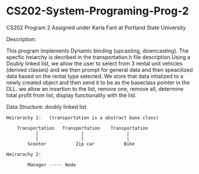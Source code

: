 # CS202-System-Programing-Prog-2
CS202 Program 2 Assigned under Karla Fant at Portland State University

Description:

This program implements Dynamic binding (upcasting, downcasting). The specfic heiarchy is decribed in the transportation.h file description.Using a Doubly linked list, we allow the user to select from 3 rental unit vehicles (derived classes) and we then prompt for general data and then speacilized data based on the rental type selected. We store that data intialized to a newly created object and then send it to be as the baseclass pointer in the DLL. we allow an insertion to the list, remove one, remove all, determine total profit from list, display functionality with the list.

Data Structure: doubly linked list

    Heirarachy 1:   (transportation is a abstract base class)
    
        Transportation   Transportation    Transportation
               |                |                |
               |                |                |
            Scooter           Zip car           Bike
            
    Heirarachy 2:
    
            Manager ----- Node
